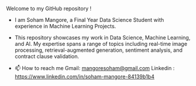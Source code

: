 Welcome to my GitHub repository ! 
- I am Soham Mangore, a Final Year Data Science Student with experience in Machine Learning Projects.
- This repository showcases my work in Data Science, Machine Learning, and AI. My expertise spans a range of topics including real-time image processing, retrieval-augmented generation, sentiment analysis, and contract clause validation.

- 📫 How to reach me Gmail: mangoresoham@gmail.com Linkedin : https://www.linkedin.com/in/soham-mangore-84139b1b4

<!---
mangoresoham/mangoresoham is a ✨ special ✨ repository because its `README.md` (this file) appears on your GitHub profile.
You can click the Preview link to take a look at your changes.
--->
